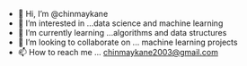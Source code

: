- 👋 Hi, I’m @chinmaykane
- 👀 I’m interested in ...data science and machine learning
- 🌱 I’m currently learning ...algorithms and data structures
- 💞️ I’m looking to collaborate on ... machine learning projects
- 📫 How to reach me ... chinmaykane2003@gmail.com

<!---
chinmaykane/chinmaykane is a ✨ special ✨ repository because its `README.md` (this file) appears on your GitHub profile.
You can click the Preview link to take a look at your changes.
--->
